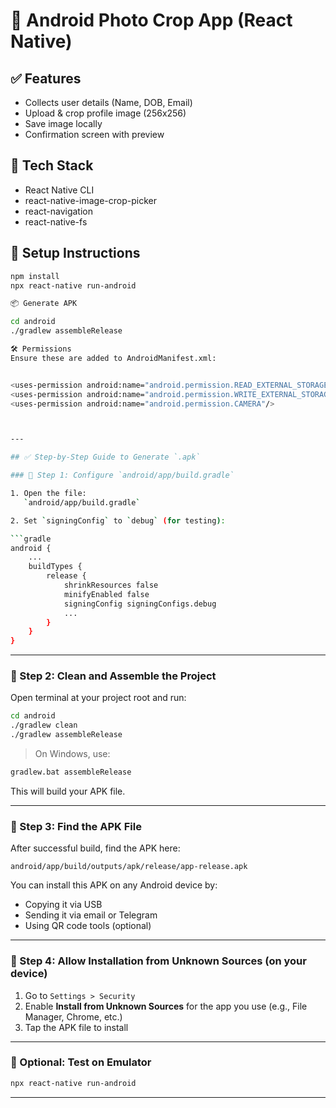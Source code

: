 # 📸 Android Photo Crop App (React Native)

## ✅ Features

- Collects user details (Name, DOB, Email)
- Upload & crop profile image (256x256)
- Save image locally
- Confirmation screen with preview

## 🧰 Tech Stack

- React Native CLI
- react-native-image-crop-picker
- react-navigation
- react-native-fs

## 🔧 Setup Instructions

```bash
npm install
npx react-native run-android

📦 Generate APK

cd android
./gradlew assembleRelease

🛠️ Permissions
Ensure these are added to AndroidManifest.xml:


<uses-permission android:name="android.permission.READ_EXTERNAL_STORAGE"/>
<uses-permission android:name="android.permission.WRITE_EXTERNAL_STORAGE"/>
<uses-permission android:name="android.permission.CAMERA"/>



---

## ✅ Step-by-Step Guide to Generate `.apk`

### 📌 Step 1: Configure `android/app/build.gradle`

1. Open the file:
   `android/app/build.gradle`

2. Set `signingConfig` to `debug` (for testing):

```gradle
android {
    ...
    buildTypes {
        release {
            shrinkResources false
            minifyEnabled false
            signingConfig signingConfigs.debug
            ...
        }
    }
}
```

---

### 📌 Step 2: Clean and Assemble the Project

Open terminal at your project root and run:

```bash
cd android
./gradlew clean
./gradlew assembleRelease
```

> On Windows, use:

```bash
gradlew.bat assembleRelease
```

This will build your APK file.

---

### 📌 Step 3: Find the APK File

After successful build, find the APK here:

```
android/app/build/outputs/apk/release/app-release.apk
```

You can install this APK on any Android device by:

* Copying it via USB
* Sending it via email or Telegram
* Using QR code tools (optional)

---

### 📌 Step 4: Allow Installation from Unknown Sources (on your device)

1. Go to `Settings > Security`
2. Enable **Install from Unknown Sources** for the app you use (e.g., File Manager, Chrome, etc.)
3. Tap the APK file to install

---

### 🧪 Optional: Test on Emulator

```bash
npx react-native run-android
```


---




